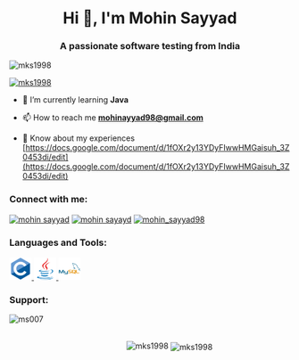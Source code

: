<h1 align="center">Hi 👋, I'm Mohin Sayyad</h1>
<h3 align="center">A passionate software testing from India</h3>

<p align="left"> <img src="https://komarev.com/ghpvc/?username=mks1998&label=Profile%20views&color=0e75b6&style=flat" alt="mks1998" /> </p>

<p align="left"> <a href="https://github.com/ryo-ma/github-profile-trophy"><img src="https://github-profile-trophy.vercel.app/?username=mks1998" alt="mks1998" /></a> </p>

- 🌱 I’m currently learning **Java**

- 📫 How to reach me **mohinayyad98@gmail.com**

- 📄 Know about my experiences [https://docs.google.com/document/d/1fOXr2y13YDyFIwwHMGaisuh_3Z0453di/edit](https://docs.google.com/document/d/1fOXr2y13YDyFIwwHMGaisuh_3Z0453di/edit)

<h3 align="left">Connect with me:</h3>
<p align="left">
<a href="https://linkedin.com/in/mohin sayyad" target="blank"><img align="center" src="https://raw.githubusercontent.com/rahuldkjain/github-profile-readme-generator/master/src/images/icons/Social/linked-in-alt.svg" alt="mohin sayyad" height="30" width="40" /></a>
<a href="https://fb.com/mohin sayayd" target="blank"><img align="center" src="https://raw.githubusercontent.com/rahuldkjain/github-profile-readme-generator/master/src/images/icons/Social/facebook.svg" alt="mohin sayayd" height="30" width="40" /></a>
<a href="https://instagram.com/mohin_sayyad98" target="blank"><img align="center" src="https://raw.githubusercontent.com/rahuldkjain/github-profile-readme-generator/master/src/images/icons/Social/instagram.svg" alt="mohin_sayyad98" height="30" width="40" /></a>
</p>

<h3 align="left">Languages and Tools:</h3>
<p align="left"> <a href="https://www.cprogramming.com/" target="_blank"> <img src="https://raw.githubusercontent.com/devicons/devicon/master/icons/c/c-original.svg" alt="c" width="40" height="40"/> </a> <a href="https://www.java.com" target="_blank"> <img src="https://raw.githubusercontent.com/devicons/devicon/master/icons/java/java-original.svg" alt="java" width="40" height="40"/> </a> <a href="https://www.mysql.com/" target="_blank"> <img src="https://raw.githubusercontent.com/devicons/devicon/master/icons/mysql/mysql-original-wordmark.svg" alt="mysql" width="40" height="40"/> </a> </p>

<h3 align="left">Support:</h3>
<p><a href="https://www.buymeacoffee.com/ms007"> <img align="left" src="https://cdn.buymeacoffee.com/buttons/v2/default-yellow.png" height="50" width="210" alt="ms007" /></a></p><br><br>

<p><img align="left" src="https://github-readme-stats.vercel.app/api/top-langs?username=mks1998&show_icons=true&locale=en&layout=compact" alt="mks1998" /></p>

<p>&nbsp;<img align="center" src="https://github-readme-stats.vercel.app/api?username=mks1998&show_icons=true&locale=en" alt="mks1998" /></p>
